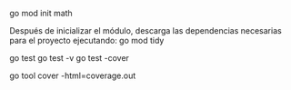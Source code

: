 go mod init math

Después de inicializar el módulo, descarga las dependencias necesarias para el proyecto ejecutando:
go mod tidy

go test
go test -v
go test -cover

go tool cover -html=coverage.out

